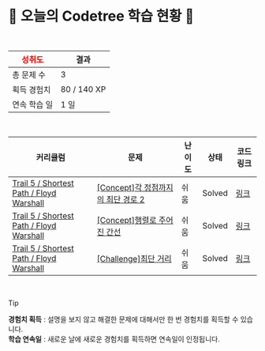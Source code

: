 # 🌲 오늘의 Codetree 학습 현황 🌲

<br />

| <span style="color:red;display:block;text-align:center;"> **성취도**</span> | 결과 |
|---|---|
| 총 문제 수 | 3 |
| 획득 경험치 | 80 / 140 XP |
| 연속 학습 일 | 1 일 |

<br />

|커리큘럼|문제|난이도|상태|코드 링크|
|---|---|---|---|---|
|[Trail 5 / Shortest Path / Floyd Warshall](https://www.codetree.ai/trail-info/intermediate-mid/)|[[Concept]각 정점까지의 최단 경로 2](https://www.codetree.ai/trails/complete/curated-cards/intro-shortest-path-to-each-vertex-2/)|쉬움|Solved|[링크](https://github.com/pjm6401/Algorithm/blob/main/250920/%EA%B0%81%20%EC%A0%95%EC%A0%90%EA%B9%8C%EC%A7%80%EC%9D%98%20%EC%B5%9C%EB%8B%A8%20%EA%B2%BD%EB%A1%9C%202/shortest-path-to-each-vertex-2.java)|
|[Trail 5 / Shortest Path / Floyd Warshall](https://www.codetree.ai/trail-info/intermediate-mid/)|[[Concept]행렬로 주어진 간선](https://www.codetree.ai/trails/complete/curated-cards/intro-edge-given-by-matrix/)|쉬움|Solved|[링크](https://github.com/pjm6401/Algorithm/blob/main/250920/%ED%96%89%EB%A0%AC%EB%A1%9C%20%EC%A3%BC%EC%96%B4%EC%A7%84%20%EA%B0%84%EC%84%A0/edge-given-by-matrix.java)|
|[Trail 5 / Shortest Path / Floyd Warshall](https://www.codetree.ai/trail-info/intermediate-mid/)|[[Challenge]최단 거리](https://www.codetree.ai/trails/complete/curated-cards/challenge-shortest-distance/)|쉬움|Solved|[링크](https://github.com/pjm6401/Algorithm/blob/main/250920/%EC%B5%9C%EB%8B%A8%20%EA%B1%B0%EB%A6%AC/shortest-distance.java)|


<br />

> [!TIP]
> **경험치 획득** : 설명을 보지 않고 해결한 문제에 대해서만 한 번 경험치를 획득할 수 있습니다.  
> **학습 연속일** : 새로운 날에 새로운 경험치를 획득하면 연속일이 인정됩니다.


